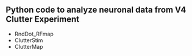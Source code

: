 ## Python code to analyze neuronal data from V4 Clutter Experiment
- RndDot_RFmap
- ClutterStim
- ClutterMap
